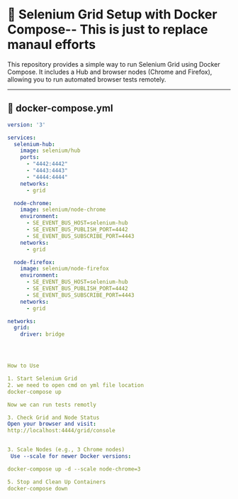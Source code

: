 # 🚀 Selenium Grid Setup with Docker Compose-- This is just to replace manaul efforts 

This repository provides a simple way to run Selenium Grid using Docker Compose. It includes a Hub and browser nodes (Chrome and Firefox), allowing you to run automated browser tests remotely.

---

## 📄 docker-compose.yml

```yaml
version: '3'

services:
  selenium-hub:
    image: selenium/hub
    ports:
      - "4442:4442"
      - "4443:4443"
      - "4444:4444"
    networks:
      - grid

  node-chrome:
    image: selenium/node-chrome
    environment:
      - SE_EVENT_BUS_HOST=selenium-hub
      - SE_EVENT_BUS_PUBLISH_PORT=4442
      - SE_EVENT_BUS_SUBSCRIBE_PORT=4443
    networks:
      - grid

  node-firefox:
    image: selenium/node-firefox
    environment:
      - SE_EVENT_BUS_HOST=selenium-hub
      - SE_EVENT_BUS_PUBLISH_PORT=4442
      - SE_EVENT_BUS_SUBSCRIBE_PORT=4443
    networks:
      - grid

networks:
  grid:
    driver: bridge




How to Use

1. Start Selenium Grid
2. we need to open cmd on yml file location 
docker-compose up 

Now we can run tests remotly

3. Check Grid and Node Status
Open your browser and visit:
http://localhost:4444/grid/console


3. Scale Nodes (e.g., 3 Chrome nodes)
 Use --scale for newer Docker versions:

docker-compose up -d --scale node-chrome=3

5. Stop and Clean Up Containers
docker-compose down















